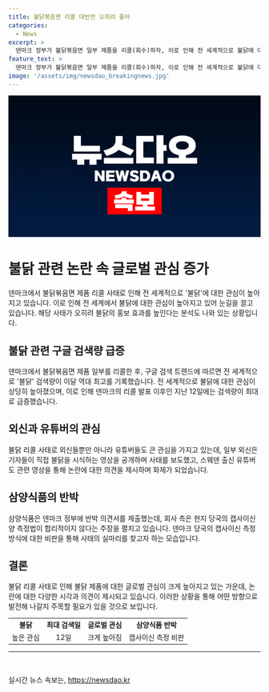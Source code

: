 ```yaml
---
title: 불닭볶음면 리콜 대반전 오히려 좋아
categories:
  - News
excerpt: >
  덴마크 정부가 불닭볶음면 일부 제품을 리콜(회수)하자, 이로 인해 전 세계적으로 불닭에 대한 관심이 높아지고 있습니다. 이에 대한 검색량은 이달 역대 최고를 기록했고, 외신들도 이에 대한 보도를 증폭시켰습니다. 또한, 불닭을 시식하는 영상이나 유튜버의 발언으로도 화제가 되고 있습니다. 덴마크 당국과 삼양식품 간의 입장차이도 논란이 되고 있으며, 이에 대한 관심이 급증하고 있습니다.
feature_text: >
  덴마크 정부가 불닭볶음면 일부 제품을 리콜(회수)하자, 이로 인해 전 세계적으로 불닭에 대한 관심이 높아지고 있습니다. 이에 대한 검색량은 이달 역대 최고를 기록했고, 외신들도 이에 대한 보도를 증폭시켰습니다. 또한, 불닭을 시식하는 영상이나 유튜버의 발언으로도 화제가 되고 있습니다. 덴마크 당국과 삼양식품 간의 입장차이도 논란이 되고 있으며, 이에 대한 관심이 급증하고 있습니다.
image: '/assets/img/newsdao_breakingnews.jpg'
---
```


<p><img src="/assets/img/newsdao_breakingnews.jpg" alt="koreaapp 속보" /></p>

<h1>불닭 관련 논란 속 글로벌 관심 증가</h1>

<p data-ke-size="size16">덴마크에서 불닭볶음면 제품 리콜 사태로 인해 전 세계적으로 '불닭'에 대한 관심이 높아지고 있습니다. 이로 인해 전 세계에서 불닭에 대한 관심이 높아지고 있어 눈길을 끌고 있습니다. 해당 사태가 오히려 불닭의 홍보 효과를 높인다는 분석도 나와 있는 상황입니다.</p>

<h2 data-ke-size="size26">불닭 관련 구글 검색량 급증</h2>

<p data-ke-size="size16">덴마크에서 불닭볶음면 제품 일부를 리콜한 후, 구글 검색 트렌드에 따르면 전 세계적으로 '불닭' 검색량이 이달 역대 최고를 기록했습니다. 전 세계적으로 불닭에 대한 관심이 상당히 높아졌으며, 이로 인해 덴마크의 리콜 발표 이후인 지난 12일에는 검색량이 최대로 급증했습니다.</p>

<h2 data-ke-size="size26">외신과 유튜버의 관심</h2>

<p data-ke-size="size16">불닭 리콜 사태로 외신들뿐만 아니라 유튜버들도 큰 관심을 가지고 있는데, 일부 외신은 기자들이 직접 불닭을 시식하는 영상을 공개하며 사태를 보도했고, 스웨덴 출신 유튜버도 관련 영상을 통해 논란에 대한 의견을 제시하며 화제가 되었습니다.</p>

<h2 data-ke-size="size26">삼양식품의 반박</h2>

<p data-ke-size="size16">삼양식품은 덴마크 정부에 반박 의견서를 제출했는데, 회사 측은 현지 당국의 캡사이신양 측정법이 합리적이지 않다는 주장을 펼치고 있습니다. 덴마크 당국의 캡사이신 측정 방식에 대한 비판을 통해 사태의 실마리를 찾고자 하는 모습입니다.</p>

<h2 data-ke-size="size26">결론</h2>

<p data-ke-size="size16">불닭 리콜 사태로 인해 불닭 제품에 대한 글로벌 관심이 크게 높아지고 있는 가운데, 논란에 대한 다양한 시각과 의견이 제시되고 있습니다. 이러한 상황을 통해 어떤 방향으로 발전해 나갈지 주목할 필요가 있을 것으로 보입니다.</p>

<table>
    <tbody>
        <tr>
            <td style="text-align: center; height: 17px;"><b>불닭</b></td>
            <td style="text-align: center; height: 17px;"><b>최대 검색일</b></td>
            <td style="text-align: center; height: 17px;"><b>글로벌 관심</b></td>
            <td style="text-align: center; height: 17px;"><b>삼양식품 반박</b></td>
        </tr>
        <tr>
            <td style="text-align: center; height: 17px;">높은 관심</td>
            <td style="text-align: center; height: 17px;">12일</td>
            <td style="text-align: center; height: 17px;">크게 높아짐</td>
            <td style="text-align: center; height: 17px;">캡사이신 측정 비판</td>
        </tr>
    </tbody>
</table>

<hr>

<p data-ke-size="size16">&nbsp;</p>
실시간 뉴스 속보는, <a href="https://newsdao.kr" rel="dofollow">https://newsdao.kr</a>


